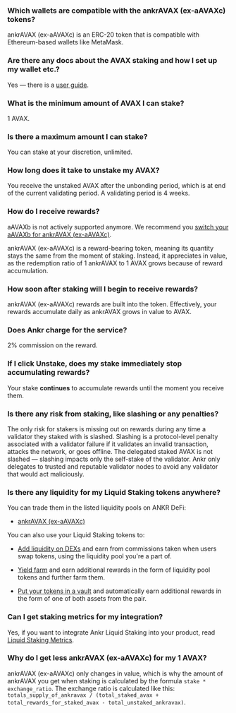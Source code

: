 ### Which wallets are compatible with the ankrAVAX (ex-aAVAXc) tokens?

ankrAVAX (ex-aAVAXc) is an ERC-20 token that is compatible with Ethereum-based wallets like MetaMask.

### Are there any docs about the AVAX staking and how I set up my wallet etc.?

Yes — there is a [user guide](https://www.ankr.com/docs/staking/liquid-staking/avax/stake/).

### What is the minimum amount of AVAX I can stake?

1 AVAX.

###  Is there a maximum amount I can stake?

You can stake at your discretion, unlimited.

### How long does it take to unstake my AVAX?

You receive the unstaked AVAX after the unbonding period, which is at end of the current validating period. A validating period is 4 weeks.

### How do I receive rewards?

aAVAXb is not actively supported anymore. We recommend you [switch your aAVAXb for ankrAVAX (ex-aAVAXc)](https://www.ankr.com/staking/switch/?from=aAVAXb).   

  

ankrAVAX (ex-aAVAXc) is a reward-bearing token, meaning its quantity stays the same from the moment of staking. Instead, it appreciates in value, as the redemption ratio of 1 ankrAVAX to 1 AVAX grows because of reward accumulation.

### How soon after staking will I begin to receive rewards?

ankrAVAX (ex-aAVAXc) rewards are built into the token. Effectively, your rewards accumulate daily as ankrAVAX grows in value to AVAX.

### Does Ankr charge for the service?

2% commission on the reward.

### If I click Unstake, does my stake immediately stop accumulating rewards?

Your stake **continues** to accumulate rewards until the moment you receive them.

### Is there any risk from staking, like slashing or any penalties?

The only risk for stakers is missing out on rewards during any time a validator they staked with is slashed. Slashing is a protocol-level penalty associated with a validator failure if it validates an invalid transaction, attacks the network, or goes offline. The delegated staked AVAX is not slashed — slashing impacts only the self-stake of the validator. Ankr only delegates to trusted and reputable validator nodes to avoid any validator that would act maliciously.

### Is there any liquidity for my Liquid Staking tokens anywhere?

You can trade them in the listed liquidity pools on ANKR DeFi:

* [ankrAVAX (ex-aAVAXc)](https://www.ankr.com/staking/defi/?assets=ankrAVAX)

You can also use your Liquid Staking tokens to:

* [Add liquidity on DEXs](https://www.ankr.com/docs/staking/defi/liquidity-pools/) and earn from commissions taken when users swap tokens, using the liquidity pool you're a part of.

* [Yield farm](https://www.ankr.com/docs/staking/defi/yield-farming/) and earn additional rewards in the form of liquidity pool tokens and further farm them.

* [Put your tokens in a vault](https://www.ankr.com/docs/staking/defi/vaults/) and automatically earn additional rewards in the form of one of both assets from the pair.

### Can I get staking metrics for my integration?

Yes, if you want to integrate Ankr Liquid Staking into your product, read [Liquid Staking Metrics](https://www.ankr.com/docs/staking/for-integrators/restful-api/staking-metrics/).

### Why do I get less ankrAVAX (ex-aAVAXc) for my 1 AVAX?

ankrAVAX (ex-aAVAXc) only changes in value, which is why the amount of ankrAVAX you get when staking is calculated by the formula `stake * exchange_ratio`. The exchange ratio is calculated like this: `totals_supply_of_ankravax / (total_staked_avax + total_rewards_for_staked_avax - total_unstaked_ankravax)`.
